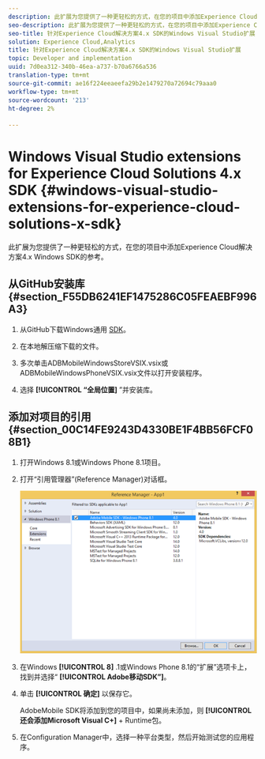 ```yaml
---
description: 此扩展为您提供了一种更轻松的方式，在您的项目中添加Experience Cloud解决方案4.x Windows SDK的参考。
seo-description: 此扩展为您提供了一种更轻松的方式，在您的项目中添加Experience Cloud解决方案4.x Windows SDK的参考。
seo-title: 针对Experience Cloud解决方案4.x SDK的Windows Visual Studio扩展
solution: Experience Cloud,Analytics
title: 针对Experience Cloud解决方案4.x SDK的Windows Visual Studio扩展
topic: Developer and implementation
uuid: 7d0ea312-340b-46ea-a737-b70a6766a536
translation-type: tm+mt
source-git-commit: ae16f224eeaeefa29b2e1479270a72694c79aaa0
workflow-type: tm+mt
source-wordcount: '213'
ht-degree: 2%

---
```



# Windows Visual Studio extensions for Experience Cloud Solutions 4.x SDK {#windows-visual-studio-extensions-for-experience-cloud-solutions-x-sdk}

此扩展为您提供了一种更轻松的方式，在您的项目中添加Experience Cloud解决方案4.x Windows SDK的参考。

## 从GitHub安装库 {#section_F55DB6241EF1475286C05FEAEBF996A3}

1. 从GitHub下载Windows通用 [SDK](https://github.com/Adobe-Marketing-Cloud/mobile-services/releases)。
1. 在本地解压缩下载的文件。
1. 多次单击ADBMobileWindowsStoreVSIX.vsix或ADBMobileWindowsPhoneVSIX.vsix文件以打开安装程序。

1. 选择 **[!UICONTROL “全局位置]** ”并安装库。

## 添加对项目的引用 {#section_00C14FE9243D4330BE1F4BB56FCF08B1}

1. 打开Windows 8.1或Windows Phone 8.1项目。
1. 打开“引用管理器”(Reference Manager)对话框。

   ![](assets/ref_manager.png)

1. 在Windows **[!UICONTROL 8]** .1或Windows Phone 8.1的“扩展”选项卡上，找到并选择“ **[!UICONTROL Adobe移动SDK”]**。
1. 单击 **[!UICONTROL 确定]** 以保存它。

   AdobeMobile SDK将添加到您的项目中，如果尚未添加，则 **[!UICONTROL 还会添加Microsoft Visual C+]** + Runtime包。

1. 在Configuration Manager中，选择一种平台类型，然后开始测试您的应用程序。

